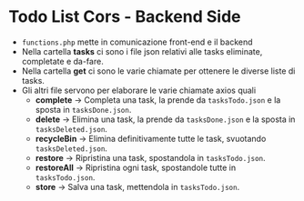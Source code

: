 # Todo List Cors - Backend Side

-   `functions.php` mette in comunicazione front-end e il backend
-   Nella cartella **tasks** ci sono i file json relativi alle tasks eliminate, completate e da-fare.
-   Nella cartella **get** ci sono le varie chiamate per ottenere le diverse liste di tasks.
-   Gli altri file servono per elaborare le varie chiamate axios quali
    -   **complete** &rarr; Completa una task, la prende da `tasksTodo.json` e la sposta in `tasksDone.json`.
    -   **delete** &rarr; Elimina una task, la prende da `tasksDone.json` e la sposta in `tasksDeleted.json`.
    -   **recycleBin** &rarr; Elimina definitivamente tutte le task, svuotando `tasksDeleted.json`.
    -   **restore** &rarr; Ripristina una task, spostandola in `tasksTodo.json`.
    -   **restoreAll** &rarr; Ripristina ogni task, spostandole tutte in `tasksTodo.json`.
    -   **store** &rarr; Salva una task, mettendola in `tasksTodo.json`.
